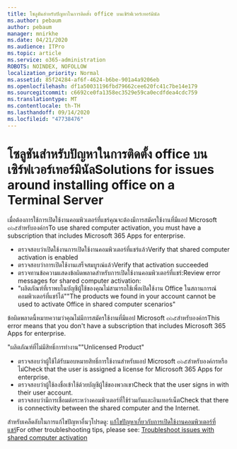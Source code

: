 ```yaml
---
title: โซลูชันสำหรับปัญหาในการติดตั้ง office บนเซิร์ฟเวอร์เทอร์มินัล
ms.author: pebaum
author: pebaum
manager: mnirkhe
ms.date: 04/21/2020
ms.audience: ITPro
ms.topic: article
ms.service: o365-administration
ROBOTS: NOINDEX, NOFOLLOW
localization_priority: Normal
ms.assetid: 85f24284-af6f-4624-b6be-901a4a9206eb
ms.openlocfilehash: df1a50031196fbd79662cee620fc41c7be14e179
ms.sourcegitcommit: c6692ce0fa1358ec3529e59ca0ecdfdea4cdc759
ms.translationtype: MT
ms.contentlocale: th-TH
ms.lasthandoff: 09/14/2020
ms.locfileid: "47738476"
---
```

# <a name="solutions-for-issues-around-installing-office-on-a-terminal-server"></a><span data-ttu-id="1c8a4-102">โซลูชันสำหรับปัญหาในการติดตั้ง office บนเซิร์ฟเวอร์เทอร์มินัล</span><span class="sxs-lookup"><span data-stu-id="1c8a4-102">Solutions for issues around installing office on a Terminal Server</span></span>

<span data-ttu-id="1c8a4-103">เมื่อต้องการใช้การเปิดใช้งานคอมพิวเตอร์ที่แชร์คุณจะต้องมีการสมัครใช้งานที่มีแอป Microsoft ๓๖๕สำหรับองค์กร</span><span class="sxs-lookup"><span data-stu-id="1c8a4-103">To use shared computer activation, you must have a subscription that includes Microsoft 365 Apps for enterprise.</span></span>
  
- <span data-ttu-id="1c8a4-104">ตรวจสอบว่าเปิดใช้งานการเปิดใช้งานคอมพิวเตอร์ที่แชร์แล้ว</span><span class="sxs-lookup"><span data-stu-id="1c8a4-104">Verify that shared computer activation is enabled</span></span>
- <span data-ttu-id="1c8a4-105">ตรวจสอบว่าการเปิดใช้งานเสร็จสมบูรณ์แล้ว</span><span class="sxs-lookup"><span data-stu-id="1c8a4-105">Verify that activation succeeded</span></span>
- <span data-ttu-id="1c8a4-106">ตรวจทานข้อความแสดงข้อผิดพลาดสำหรับการเปิดใช้งานคอมพิวเตอร์ที่แชร์:</span><span class="sxs-lookup"><span data-stu-id="1c8a4-106">Review error messages for shared computer activation:</span></span>
- <span data-ttu-id="1c8a4-107">"ผลิตภัณฑ์ที่เราพบในบัญชีผู้ใช้ของคุณไม่สามารถใช้เพื่อเปิดใช้งาน Office ในสถานการณ์คอมพิวเตอร์ที่แชร์ได้"</span><span class="sxs-lookup"><span data-stu-id="1c8a4-107">"The products we found in your account cannot be used to activate Office in shared computer scenarios"</span></span>
  
<span data-ttu-id="1c8a4-108">ข้อผิดพลาดนี้หมายความว่าคุณไม่มีการสมัครใช้งานที่มีแอป Microsoft ๓๖๕สำหรับองค์กร</span><span class="sxs-lookup"><span data-stu-id="1c8a4-108">This error means that you don't have a subscription that includes Microsoft 365 Apps for enterprise.</span></span>

<span data-ttu-id="1c8a4-109">"ผลิตภัณฑ์ที่ไม่มีสิทธิ์การทำงาน"</span><span class="sxs-lookup"><span data-stu-id="1c8a4-109">"Unlicensed Product"</span></span>

- <span data-ttu-id="1c8a4-110">ตรวจสอบว่าผู้ใช้ได้รับมอบหมายสิทธิ์การใช้งานสำหรับแอป Microsoft ๓๖๕สำหรับองค์กรหรือไม่</span><span class="sxs-lookup"><span data-stu-id="1c8a4-110">Check that the user is assigned a license for Microsoft 365 Apps for enterprise.</span></span>
- <span data-ttu-id="1c8a4-111">ตรวจสอบว่าผู้ใช้ลงชื่อเข้าใช้ด้วยบัญชีผู้ใช้ของพวกเขา</span><span class="sxs-lookup"><span data-stu-id="1c8a4-111">Check that the user signs in with their user account.</span></span>
- <span data-ttu-id="1c8a4-112">ตรวจสอบว่ามีการเชื่อมต่อระหว่างคอมพิวเตอร์ที่ใช้ร่วมกันและอินเทอร์เน็ต</span><span class="sxs-lookup"><span data-stu-id="1c8a4-112">Check that there is connectivity between the shared computer and the Internet.</span></span>

<span data-ttu-id="1c8a4-113">สำหรับเคล็ดลับในการแก้ไขปัญหาอื่นๆโปรดดู: [แก้ไขปัญหาเกี่ยวกับการเปิดใช้งานคอมพิวเตอร์ที่แชร์](https://docs.microsoft.com/DeployOffice/troubleshoot-shared-computer-activation)</span><span class="sxs-lookup"><span data-stu-id="1c8a4-113">For other troubleshooting tips, please see: [Troubleshoot issues with shared computer activation](https://docs.microsoft.com/DeployOffice/troubleshoot-shared-computer-activation)</span></span>